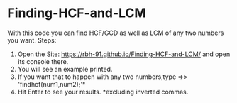# Finding-HCF-and-LCM
With this code you can find HCF/GCD as well as LCM of any two numbers you want.
Steps:
1. Open the Site: https://rbh-91.github.io/Finding-HCF-and-LCM/ and open its console there.
2. You will see an example printed.
3. If you want that to happen with any two numbers,type =>> 'findhcf(num1,num2);'*
4. Hit Enter to see your results.
*excluding inverted commas.
